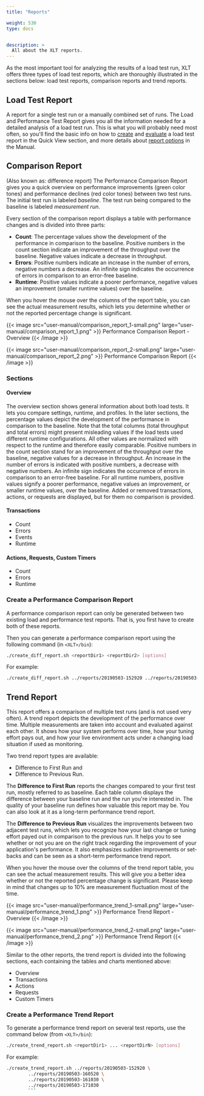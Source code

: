 ```yaml
---
title: "Reports"

weight: 530
type: docs


description: >
  All about the XLT reports.
---
```


As the most important tool for analyzing the results of a load test run, XLT offers three types of load test reports, which are thoroughly illustrated in the sections below: load test reports, comparison reports and trend reports. 

## Load Test Report

A report for a single test run or a manually combined set of runs. The Load and Performance Test Report gives you all the information needed for a detailed analysis of a load test run. This is what you will probably need most often, so you'll find the basic info on how to [create](../../quick-start/40-run-a-test/#generate-a-test-report) and [evaluate](../../quick-start/50-evaluate-a-test/) a load test report in the Quick View section, and more details about [report options](../540-report-customization) in the Manual. 

## Comparison Report

(Also known as: difference report) The Performance Comparison Report gives you a quick overview on performance improvements (green color tones) and performance declines (red color tones) between two test runs. The initial test run is labeled _baseline_. The test run being compared to the baseline is labeled _measurement run_.

Every section of the comparison report displays a table with performance changes and is divided into three parts:

- **Count**: The percentage values show the development of the performance in comparison to the baseline.  Positive numbers in the count section indicate an improvement of the throughput over the baseline. Negative values indicate a decrease in throughput.
- **Errors**: Positive numbers indicate an increase in the number of errors, negative numbers a decrease. An infinite sign indicates the occurrence of errors in comparison to an error-free baseline.
- **Runtime**: Positive values indicate a poorer performance, negative values an improvement (smaller runtime values) over the baseline.

When you hover the mouse over the columns of the report table, you can see the actual measurement results, which lets you determine whether or not the reported percentage change is significant.

{{< image src="user-manual/comparison_report_1-small.png" large="user-manual/comparison_report_1.png" >}}
Performance Comparison Report - Overview
{{< /image >}}

{{< image src="user-manual/comparison_report_2-small.png" large="user-manual/comparison_report_2.png" >}}
Performance Comparison Report
{{< /image >}}

### Sections

#### Overview

The overview section shows general information about both load tests. It lets you compare settings, runtime, and profiles. In the later sections, the percentage values depict the development of the performance in comparison to the baseline. Note that the total columns (total throughput and total errors) might present misleading values if the load tests used different runtime configurations. All other values are normalized with respect to the runtime and therefore easily comparable. Positive numbers in the count section stand for an improvement of the throughput over the baseline, negative values for a decrease in throughput. An increase in the number of errors is indicated with positive numbers, a decrease with negative numbers. An infinite sign indicates the occurrence of errors in comparison to an error-free baseline. For all runtime numbers, positive values signify a poorer performance, negative values an improvement, or smaller runtime values, over the baseline. Added or removed transactions, actions, or requests are displayed, but for them no comparison is provided.

#### Transactions

* Count
* Errors
* Events
* Runtime

#### Actions, Requests, Custom Timers

* Count
* Errors
* Runtime

### Create a Performance Comparison Report

A performance comparison report can only be generated between two existing load and performance test reports. That is, you first have to create both of these reports.

Then you can generate a performance comparison report using the following command (in `<XLT>/bin`):

```bash
./create_diff_report.sh <reportDir1> <reportDir2> [options]
```

For example:

```bash
./create_diff_report.sh ../reports/20190503-152920 ../reports/20190503-160520
```

## Trend Report

This report offers a comparison of multiple test runs (and is not used very often). A trend report depicts the development of the performance over time. Multiple measurements are taken into account and evaluated against each other. It shows how your system performs over time, how your tuning effort pays out, and how your live environment acts under a changing load situation if used as monitoring.

Two trend report types are available:
- Difference to First Run and
- Difference to Previous Run.

The **Difference to First Run** reports the changes compared to your first test run, mostly referred to as baseline. Each table column displays the difference between your baseline run and the run you're interested in. The quality of your baseline run defines how valuable this report may be. You can also look at it as a long-term performance trend report.

The **Difference to Previous Run** visualizes the improvements between two adjacent test runs, which lets you recognize how your last change or tuning effort payed out in comparison to the previous run. It helps you to see whether or not you are on the right track regarding the improvement of your application's performance. It also emphasizes sudden improvements or set-backs and can be seen as a short-term performance trend report.

When you hover the mouse over the columns of the trend report table, you can see the actual measurement results. This will give you a better idea whether or not the reported percentage change is significant. Please keep in mind that changes up to 10% are measurement fluctuation most of the time.

{{< image src="user-manual/performance_trend_1-small.png" large="user-manual/performance_trend_1.png" >}}
Performance Trend Report - Overview
{{< /image >}}

{{< image src="user-manual/performance_trend_2-small.png" large="user-manual/performance_trend_2.png" >}}
Performance Trend Report
{{< /image >}}

Similar to the other reports, the trend report is divided into the following sections, each containing the tables and charts mentioned above:
- Overview
- Transactions
- Actions
- Requests
- Custom Timers

### Create a Performance Trend Report

To generate a performance trend report on several test reports, use the command below (from `<XLT>/bin`):

```bash
./create_trend_report.sh <reportDir1> ... <reportDirN> [options]
```

For example:
```bash
./create_trend_report.sh ../reports/20190503-152920 \
        ../reports/20190503-160520 \
        ../reports/20190503-161030 \
        ../reports/20190503-171030
        ```

